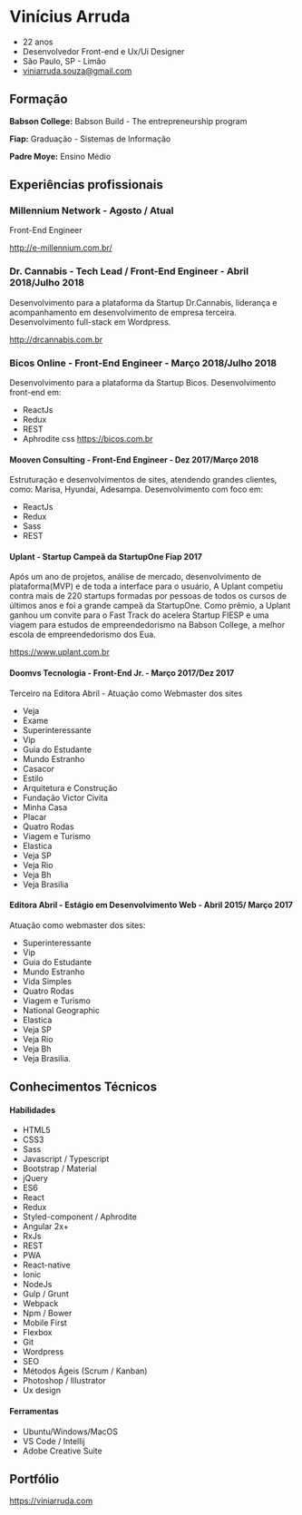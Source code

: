 # Vinícius Arruda
- 22 anos
- Desenvolvedor Front-end e Ux/Ui Designer
- São Paulo, SP - Limão
- viniarruda.souza@gmail.com

## Formação

**Babson College:** Babson Build - The entrepreneurship program

**Fiap:** Graduação - Sistemas de Informação

**Padre Moye:** Ensino Médio

## Experiências profissionais

### Millennium Network - Agosto / Atual
Front-End Engineer

http://e-millennium.com.br/

### Dr. Cannabis - Tech Lead / Front-End Engineer - Abril 2018/Julho 2018
Desenvolvimento para a plataforma da Startup Dr.Cannabis, liderança e acompanhamento em desenvolvimento de empresa terceira. Desenvolvimento full-stack em Wordpress.

http://drcannabis.com.br

### Bicos Online - Front-End Engineer - Março 2018/Julho 2018
Desenvolvimento para a plataforma da Startup Bicos. Desenvolvimento front-end em:
- ReactJs
- Redux
- REST
- Aphrodite css 
https://bicos.com.br

#### Mooven Consulting - Front-End Engineer - Dez 2017/Março 2018
Estruturação e desenvolvimentos de sites, atendendo grandes clientes, como: Marisa, Hyundai, Adesampa. Desenvolvimento com foco em:
- ReactJs
- Redux
- Sass
- REST

#### Uplant - Startup Campeã da StartupOne Fiap 2017
Após um ano de projetos, análise de mercado, desenvolvimento de plataforma(MVP) e de toda a interface para o usuário, A Uplant competiu contra mais de 220 startups formadas por pessoas de todos os cursos de últimos anos e foi a grande campeã da StartupOne. Como prêmio, a Uplant ganhou um convite para o Fast Track do acelera Startup FIESP e uma viagem para estudos de empreendedorismo na Babson College, a melhor escola de empreendedorismo dos Eua. 

https://www.uplant.com.br

#### Doomvs Tecnologia - Front-End Jr. - Março 2017/Dez 2017
Terceiro na Editora Abril - Atuação como Webmaster dos sites
- Veja
- Exame
- Superinteressante 
- Vip
- Guia do Estudante 
- Mundo Estranho
- Casacor
- Estilo
- Arquitetura e Construção
- Fundação Victor Civita
- Minha Casa
- Placar
- Quatro Rodas
- Viagem e Turismo
- Elastica
- Veja SP
- Veja Rio
- Veja Bh 
- Veja Brasilia

#### Editora Abril - Estágio em Desenvolvimento Web - Abril 2015/ Março 2017
Atuação como webmaster dos sites:
- Superinteressante 
- Vip
- Guia do Estudante 
- Mundo Estranho 
- Vida Simples
- Quatro Rodas
- Viagem e Turismo
- National Geographic
- Elastica
- Veja SP
- Veja Rio
- Veja Bh 
- Veja Brasilia.

## Conhecimentos Técnicos

#### Habilidades
- HTML5
- CSS3
- Sass
- Javascript / Typescript
- Bootstrap / Material
- jQuery
- ES6
- React
- Redux
- Styled-component / Aphrodite
- Angular 2x+
- RxJs
- REST
- PWA
- React-native
- Ionic
- NodeJs
- Gulp / Grunt
- Webpack
- Npm / Bower
- Mobile First
- Flexbox
- Git
- Wordpress
- SEO
- Métodos Ágeis (Scrum / Kanban)
- Photoshop / Illustrator
- Ux design

#### Ferramentas
- Ubuntu/Windows/MacOS
- VS Code / Intellij
- Adobe Creative Suite

## Portfólio 
https://viniarruda.com
